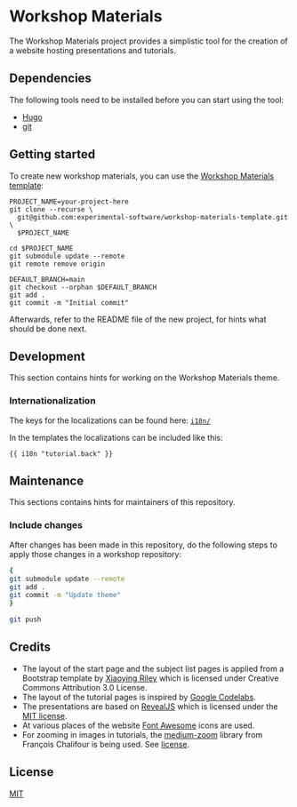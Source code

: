 # Workshop Materials

The Workshop Materials project provides a simplistic tool for the creation of a website hosting presentations and tutorials.

## Dependencies

The following tools need to be installed before you can start using the tool:

- [Hugo](https://gohugo.io/getting-started/quick-start/)
- [git](https://git-scm.com/downloads)

## Getting started

To create new workshop materials, you can use the [Workshop Materials template](https://github.com/experimental-software/workshop-materials-template):

```
PROJECT_NAME=your-project-here
git clone --recurse \
  git@github.com:experimental-software/workshop-materials-template.git \
  $PROJECT_NAME
  
cd $PROJECT_NAME
git submodule update --remote
git remote remove origin

DEFAULT_BRANCH=main
git checkout --orphan $DEFAULT_BRANCH
git add .
git commit -m "Initial commit"
```

Afterwards, refer to the README file of the new project, for hints what should be done next.

## Development

This section contains hints for working on the Workshop Materials theme.

### Internationalization

The keys for the localizations can be found here: [`i18n/`](./i18n)

In the templates the localizations can be included like this:

```
{{ i18n "tutorial.back" }}
```

## Maintenance

This sections contains hints for maintainers of this repository.

### Include changes

After changes has been made in this repository, do the following steps to apply those changes in a workshop repository:

```bash
{
git submodule update --remote
git add .
git commit -m "Update theme"
}

git push 
```

## Credits

- The layout of the start page and the subject list pages is applied from a Bootstrap template by [Xiaoying Riley](https://themes.3rdwavemedia.com/) which is licensed under Creative Commons Attribution 3.0 License.
- The layout of the tutorial pages is inspired by [Google Codelabs](https://github.com/googlecodelabs/tools).
- The presentations are based on [RevealJS](https://revealjs.com/) which is licensed under the [MIT license](https://github.com/hakimel/reveal.js/blob/master/LICENSE).
- At various places of the website [Font Awesome](https://fontawesome.com/) icons are used.
- For zooming in images in tutorials, the [medium-zoom](https://github.com/francoischalifour/medium-zoom) library from François Chalifour is being used. See [license](./3rd-party/LICENSE_MEDIUM_ZOOM).

## License

[MIT](./LICENSE)

